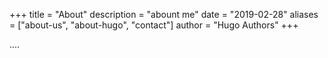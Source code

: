 +++
title = "About"
description = "abount me"
date = "2019-02-28"
aliases = ["about-us", "about-hugo", "contact"]
author = "Hugo Authors"
+++

....

